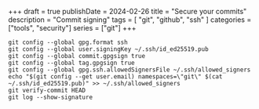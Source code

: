 +++ 
draft = true
publishDate = 2024-02-26
title = "Secure your commits"
description = "Commit signing"
tags = [
  "git", "github", "ssh"
]
categories = ["tools", "security"]
series = ["git"]
+++

```
git config --global gpg.format ssh
git config --global user.signingKey ~/.ssh/id_ed25519.pub
git config --global commit.gpgsign true
git config --global tag.gpgsign true
git config --global gpg.ssh.allowedSignersFile ~/.ssh/allowed_signers
echo "$(git config --get user.email) namespaces=\"git\" $(cat ~/.ssh/id_ed25519.pub)" >> ~/.ssh/allowed_signers
git verify-commit HEAD
git log --show-signature
```
